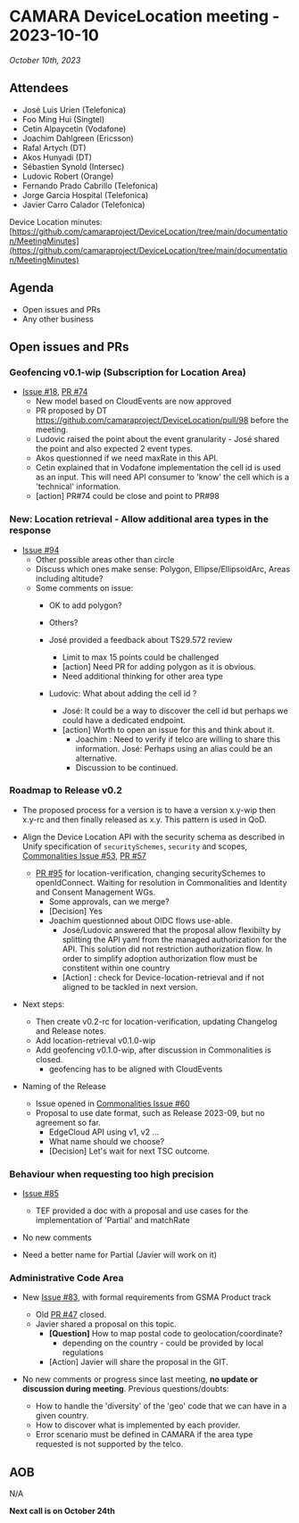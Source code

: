 # CAMARA DeviceLocation meeting - 2023-10-10

*October 10th, 2023*

## Attendees

* José Luis Urien (Telefonica)
* Foo Ming Hui (Singtel)
* Cetin Alpaycetin (Vodafone)
* Joachim Dahlgreen (Ericsson)
* Rafal Artych (DT)
* Akos Hunyadi (DT)
* Sébastien Synold (Intersec)
* Ludovic Robert (Orange)
* Fernando Prado Cabrillo (Telefonica)
* Jorge Garcia Hospital (Telefonica)
* Javier Carro Calador (Telefonica)


Device Location minutes: [https://github.com/camaraproject/DeviceLocation/tree/main/documentation/MeetingMinutes](https://github.com/camaraproject/DeviceLocation/tree/main/documentation/MeetingMinutes)

## Agenda

* Open issues and PRs
* Any other business

## Open issues and PRs


### Geofencing v0.1-wip (Subscription for Location Area) 

* [Issue #18](https://github.com/camaraproject/DeviceLocation/issues/18), [PR #74](https://github.com/camaraproject/DeviceLocation/pull/74)
  - New model based on CloudEvents are now approved
  - PR proposed by DT https://github.com/camaraproject/DeviceLocation/pull/98 before the meeting.
  - Ludovic raised the point about the event granularity - José shared the point and also expected 2 event types.
  - Akos questionned if we need maxRate in this API.
  - Cetin explained that in Vodafone implementation the cell id is used as an input. This will need API consumer to 'know' the cell which is a 'technical' information. 
  - [action] PR#74 could be close and point to PR#98


### New: Location retrieval - Allow additional area types in the response

* [Issue #94](https://github.com/camaraproject/DeviceLocation/issues/94)
  - Other possible areas other than circle
  - Discuss which ones make sense: Polygon, Ellipse/EllipsoidArc, Areas including altitude?
  - Some comments on issue:
    - OK to add polygon?
    - Others?

    - José provided a feedback about TS29.572 review
      - Limit to max 15 points could be challenged
      - [action] Need PR for adding polygon as it is obvious. 
      - Need additional thinking for other area type
    - Ludovic: What about adding the cell id ?
      - José: It could be a way to discover the cell id but perhaps we could have a dedicated endpoint.
      - [action] Worth to open an issue for this and think about it.
        - Joachim : Need to verify if telco are willing to share this information. José: Perhaps using an alias could be an alternative.
        - Discussion to be continued.


### Roadmap to Release v0.2

* The proposed process for a version is to have a version x.y-wip then x.y-rc and then finally released as x.y. This pattern is used in QoD.

* Align the Device Location API with the security schema as described in Unify specification of `securitySchemes`, `security` and scopes, [Commonalities Issue #53](https://github.com/camaraproject/Commonalities/issues/53), [PR #57](https://github.com/camaraproject/Commonalities/pull/57)
  - [PR #95](https://github.com/camaraproject/DeviceLocation/pull/95) for location-verification, changing securitySchemes to openIdConnect. Waiting for resolution in Commonalities and Identity and Consent Management WGs.
    - Some approvals, can we merge?
    - [Decision] Yes
    - Joachim questionned about OIDC flows use-able. 
      - José/Ludovic answered that the proposal allow flexibilty by splitting the API yaml from the managed authorization for the API. This solution did not restriction authorization flow. In order to simplify adoption authorization flow must be constitent within one country
      - [Action] : check for Device-location-retrieval and if not aligned to be tackled in next version.

* Next steps:
  - Then create v0.2-rc for location-verification, updating Changelog and Release notes.
  - Add location-retrieval v0.1.0-wip 
  - Add geofencing v0.1.0-wip, after discussion in Commonalities is closed. 
    - geofencing has to be aligned with CloudEvents 

* Naming of the Release
  - Issue opened in [Commonalities Issue #60](https://github.com/camaraproject/Commonalities/issues/60)
  - Proposal to use date format, such as Release 2023-09, but no agreement so far.
    - EdgeCloud API using v1, v2 ...
    - What name should we choose?
    - [Decision] Let's wait for next TSC outcome.

### Behaviour when requesting too high precision

* [Issue #85](https://github.com/camaraproject/DeviceLocation/issues/85)
  - TEF provided a doc with a proposal and use cases for the implementation of 'Partial' and matchRate

* No new comments 
* Need a better name for Partial (Javier will work on it)

### Administrative Code Area

* New [Issue #83](https://github.com/camaraproject/DeviceLocation/issues/83), with formal requirements from GSMA Product track
  - Old [PR #47](https://github.com/camaraproject/DeviceLocation/pull/47) closed.
  - Javier shared a proposal on this topic.
    - **[Question]** How to map postal code to geolocation/coordinate?
      - depending on the country - could be provided by local regulations
    - [Action] Javier will share the proposal in the GIT.

* No new comments or progress since last meeting, **no update or discussion during meeting**. Previous questions/doubts:
  - How to handle the 'diversity' of the 'geo' code that we can have in a given country.
  - How to discover what is implemented by each provider.
  - Error scenario must be defined in CAMARA if the area type requested is not supported by the telco.


## AOB
N/A 

<p>

**Next call is on October 24th**